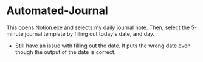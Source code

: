 # Automated-Journal
This opens Notion.exe and selects my daily journal note. Then, select the 5-minute journal template by filling out today's date, and day.
* Still have an issue with filling out the date. It puts the wrong date even though the output of the date is correct.
